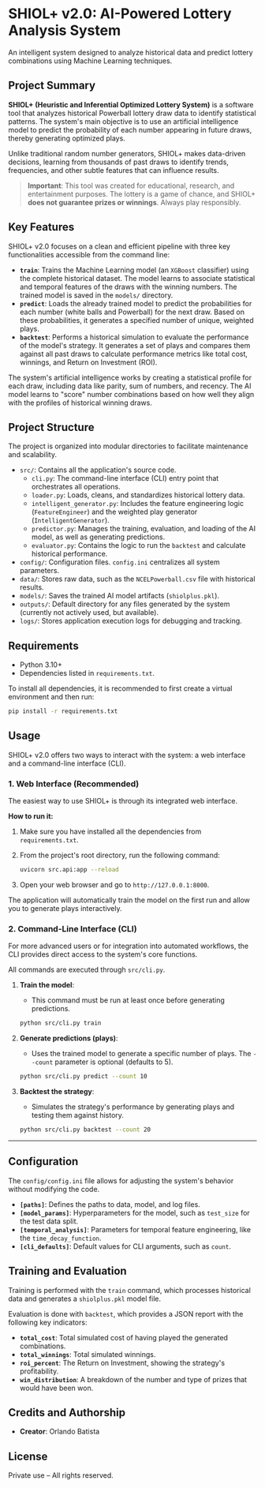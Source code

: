 # SHIOL+ v2.0: AI-Powered Lottery Analysis System

An intelligent system designed to analyze historical data and predict lottery combinations using Machine Learning techniques.

## Project Summary

**SHIOL+ (Heuristic and Inferential Optimized Lottery System)** is a software tool that analyzes historical Powerball lottery draw data to identify statistical patterns. The system's main objective is to use an artificial intelligence model to predict the probability of each number appearing in future draws, thereby generating optimized plays.

Unlike traditional random number generators, SHIOL+ makes data-driven decisions, learning from thousands of past draws to identify trends, frequencies, and other subtle features that can influence results.

> **Important**: This tool was created for educational, research, and entertainment purposes. The lottery is a game of chance, and SHIOL+ **does not guarantee prizes or winnings**. Always play responsibly.

## Key Features

SHIOL+ v2.0 focuses on a clean and efficient pipeline with three key functionalities accessible from the command line:

*   **`train`**: Trains the Machine Learning model (an `XGBoost` classifier) using the complete historical dataset. The model learns to associate statistical and temporal features of the draws with the winning numbers. The trained model is saved in the `models/` directory.
*   **`predict`**: Loads the already trained model to predict the probabilities for each number (white balls and Powerball) for the next draw. Based on these probabilities, it generates a specified number of unique, weighted plays.
*   **`backtest`**: Performs a historical simulation to evaluate the performance of the model's strategy. It generates a set of plays and compares them against all past draws to calculate performance metrics like total cost, winnings, and Return on Investment (ROI).

The system's artificial intelligence works by creating a statistical profile for each draw, including data like parity, sum of numbers, and recency. The AI model learns to "score" number combinations based on how well they align with the profiles of historical winning draws.

## Project Structure

The project is organized into modular directories to facilitate maintenance and scalability.

-   `src/`: Contains all the application's source code.
    -   `cli.py`: The command-line interface (CLI) entry point that orchestrates all operations.
    -   `loader.py`: Loads, cleans, and standardizes historical lottery data.
    -   `intelligent_generator.py`: Includes the feature engineering logic (`FeatureEngineer`) and the weighted play generator (`IntelligentGenerator`).
    -   `predictor.py`: Manages the training, evaluation, and loading of the AI model, as well as generating predictions.
    -   `evaluator.py`: Contains the logic to run the `backtest` and calculate historical performance.
-   `config/`: Configuration files. `config.ini` centralizes all system parameters.
-   `data/`: Stores raw data, such as the `NCELPowerball.csv` file with historical results.
-   `models/`: Saves the trained AI model artifacts (`shiolplus.pkl`).
-   `outputs/`: Default directory for any files generated by the system (currently not actively used, but available).
-   `logs/`: Stores application execution logs for debugging and tracking.

## Requirements

-   Python 3.10+
-   Dependencies listed in `requirements.txt`.

To install all dependencies, it is recommended to first create a virtual environment and then run:

```bash
pip install -r requirements.txt
```

## Usage

SHIOL+ v2.0 offers two ways to interact with the system: a web interface and a command-line interface (CLI).

### 1. Web Interface (Recommended)

The easiest way to use SHIOL+ is through its integrated web interface.

**How to run it:**

1.  Make sure you have installed all the dependencies from `requirements.txt`.
2.  From the project's root directory, run the following command:

    ```bash
    uvicorn src.api:app --reload
    ```
3.  Open your web browser and go to `http://127.0.0.1:8000`.

The application will automatically train the model on the first run and allow you to generate plays interactively.

### 2. Command-Line Interface (CLI)

For more advanced users or for integration into automated workflows, the CLI provides direct access to the system's core functions.

All commands are executed through `src/cli.py`.

1.  **Train the model**:
    *   This command must be run at least once before generating predictions.
    ```bash
    python src/cli.py train
    ```

2.  **Generate predictions (plays)**:
    *   Uses the trained model to generate a specific number of plays. The `--count` parameter is optional (defaults to 5).
    ```bash
    python src/cli.py predict --count 10
    ```

3.  **Backtest the strategy**:
    *   Simulates the strategy's performance by generating plays and testing them against history.
    ```bash
    python src/cli.py backtest --count 20
    ```

---

## Configuration

The `config/config.ini` file allows for adjusting the system's behavior without modifying the code.

-   **`[paths]`**: Defines the paths to data, model, and log files.
-   **`[model_params]`**: Hyperparameters for the model, such as `test_size` for the test data split.
-   **`[temporal_analysis]`**: Parameters for temporal feature engineering, like the `time_decay_function`.
-   **`[cli_defaults]`**: Default values for CLI arguments, such as `count`.

## Training and Evaluation

Training is performed with the `train` command, which processes historical data and generates a `shiolplus.pkl` model file.

Evaluation is done with `backtest`, which provides a JSON report with the following key indicators:
-   **`total_cost`**: Total simulated cost of having played the generated combinations.
-   **`total_winnings`**: Total simulated winnings.
-   **`roi_percent`**: The Return on Investment, showing the strategy's profitability.
-   **`win_distribution`**: A breakdown of the number and type of prizes that would have been won.

## Credits and Authorship

-   **Creator**: Orlando Batista

## License

Private use – All rights reserved.
